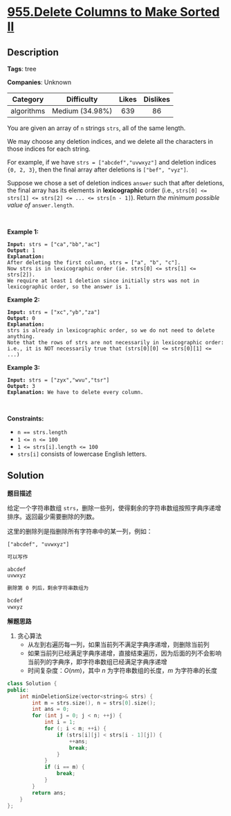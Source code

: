 # [955.Delete Columns to Make Sorted II](https://leetcode.com/problems/delete-columns-to-make-sorted-ii/description/)

## Description

**Tags**: tree

**Companies**: Unknown

|  Category  |   Difficulty    | Likes | Dislikes |
| :--------: | :-------------: | :---: | :------: |
| algorithms | Medium (34.98%) |  639  |    86    |

<p>You are given an array of <code>n</code> strings <code>strs</code>, all of the same length.</p>
<p>We may choose any deletion indices, and we delete all the characters in those indices for each string.</p>
<p>For example, if we have <code>strs = [&quot;abcdef&quot;,&quot;uvwxyz&quot;]</code> and deletion indices <code>{0, 2, 3}</code>, then the final array after deletions is <code>[&quot;bef&quot;, &quot;vyz&quot;]</code>.</p>
<p>Suppose we chose a set of deletion indices <code>answer</code> such that after deletions, the final array has its elements in <strong>lexicographic</strong> order (i.e., <code>strs[0] &lt;= strs[1] &lt;= strs[2] &lt;= ... &lt;= strs[n - 1]</code>). Return <em>the minimum possible value of</em> <code>answer.length</code>.</p>
<p>&nbsp;</p>
<p><strong class="example">Example 1:</strong></p>
<pre><code><strong>Input:</strong> strs = [&quot;ca&quot;,&quot;bb&quot;,&quot;ac&quot;]
<strong>Output:</strong> 1
<strong>Explanation:</strong>
After deleting the first column, strs = [&quot;a&quot;, &quot;b&quot;, &quot;c&quot;].
Now strs is in lexicographic order (ie. strs[0] &lt;= strs[1] &lt;= strs[2]).
We require at least 1 deletion since initially strs was not in lexicographic order, so the answer is 1.</code></pre>
<p><strong class="example">Example 2:</strong></p>
<pre><code><strong>Input:</strong> strs = [&quot;xc&quot;,&quot;yb&quot;,&quot;za&quot;]
<strong>Output:</strong> 0
<strong>Explanation:</strong>
strs is already in lexicographic order, so we do not need to delete anything.
Note that the rows of strs are not necessarily in lexicographic order:
i.e., it is NOT necessarily true that (strs[0][0] &lt;= strs[0][1] &lt;= ...)</code></pre>
<p><strong class="example">Example 3:</strong></p>
<pre><code><strong>Input:</strong> strs = [&quot;zyx&quot;,&quot;wvu&quot;,&quot;tsr&quot;]
<strong>Output:</strong> 3
<strong>Explanation:</strong> We have to delete every column.</code></pre>
<p>&nbsp;</p>
<p><strong>Constraints:</strong></p>
<ul>
  <li><code>n == strs.length</code></li>
  <li><code>1 &lt;= n &lt;= 100</code></li>
  <li><code>1 &lt;= strs[i].length &lt;= 100</code></li>
  <li><code>strs[i]</code> consists of lowercase English letters.</li>
</ul>

## Solution

**题目描述**

给定一个字符串数组 `strs`，删除一些列，使得剩余的字符串数组按照字典序递增排序。返回最少需要删除的列数。

这里的删除列是指删除所有字符串中的某一列，例如：

```txt
["abcdef", "uvwxyz"]

可以写作

abcdef
uvwxyz

删除第 0 列后，剩余字符串数组为

bcdef
vwxyz
```

**解题思路**

1. 贪心算法
   - 从左到右遍历每一列，如果当前列不满足字典序递增，则删除当前列
   - 如果当前列已经满足字典序递增，直接结束遍历，因为后面的列不会影响当前列的字典序，即字符串数组已经满足字典序递增
   - 时间复杂度：$O(nm)$，其中 $n$ 为字符串数组的长度，$m$ 为字符串的长度

```cpp
class Solution {
public:
    int minDeletionSize(vector<string>& strs) {
        int m = strs.size(), n = strs[0].size();
        int ans = 0;
        for (int j = 0; j < n; ++j) {
            int i = 1;
            for (; i < m; ++i) {
                if (strs[i][j] < strs[i - 1][j]) {
                    ++ans;
                    break;
                }
            }
            if (i == m) {
                break;
            }
        }
        return ans;
    }
};
```
```
